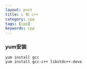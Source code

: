 ```yaml
---
layout: post
title: c 和 c++
category: cpp
tags: [cpp]
keywords: cpp
---
```


### yum安装
```
yum install gcc
yum install gcc-c++ libstdc++-deve
```